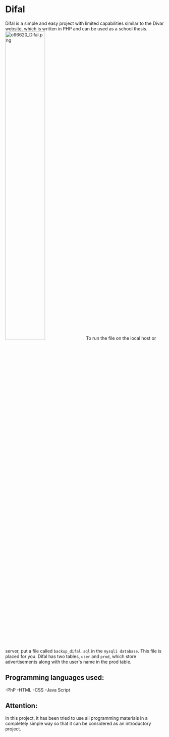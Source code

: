 # Difal
Difal is a simple and easy project with limited capabilities similar to the Divar website, which is written in PHP and can be used as a school thesis.
<img src="https://imgurl.ir/uploads/o96620_Difal_thumb.png" border="0" width='50%' alt="o96620_Difal.png" />
To run the file on the local host or server, put a file called `backup_difal.sql` in the `mysqli database`.
This file is placed for you.
Difal has two tables, `user` and `prod`, which store advertisements along with the user's name in the prod table.
## Programming languages used:
-PhP
-HTML
-CSS
-Java Script
<br>
## Attention:
In this project, it has been tried to use all programming materials in a completely simple way so that it can be considered as an introductory project.
